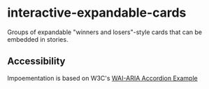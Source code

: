 # interactive-expandable-cards

Groups of expandable "winners and losers"-style cards that can be embedded in stories.


## Accessibility

Impoementation is based on W3C's [WAI-ARIA Accordion Example](https://www.w3.org/TR/wai-aria-practices/examples/accordion/accordion.html)

